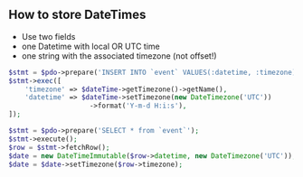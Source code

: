 
## How to store DateTimes

* Use two fields<!-- .element: class="fragment" -->
* one Datetime with local OR UTC time<!-- .element: class="fragment" -->
* one string with the associated timezone (not offset!)<!-- .element: class="fragment" -->




```php
$stmt = $pdo->prepare('INSERT INTO `event` VALUES(:datetime, :timezone)');
$stmt->exec([
    'timezone' => $dateTime->getTimezone()->getName(),
    'datetime' => $dateTime->setTimezone(new DateTimezone('UTC'))
                    ->format('Y-m-d H:i:s'),
]);
```



```php
$stmt = $pdo->prepare('SELECT * from `event`');
$stmt->execute();
$row = $stmt->fetchRow();
$date = new DateTimeImmutable($row->datetime, new DateTimezone('UTC'));
$date = $date->setTimezone($row->timezone);
```